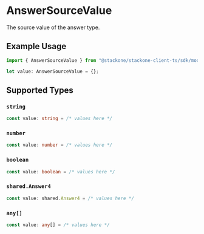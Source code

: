 # AnswerSourceValue

The source value of the answer type.

## Example Usage

```typescript
import { AnswerSourceValue } from "@stackone/stackone-client-ts/sdk/models/shared";

let value: AnswerSourceValue = {};
```

## Supported Types

### `string`

```typescript
const value: string = /* values here */
```

### `number`

```typescript
const value: number = /* values here */
```

### `boolean`

```typescript
const value: boolean = /* values here */
```

### `shared.Answer4`

```typescript
const value: shared.Answer4 = /* values here */
```

### `any[]`

```typescript
const value: any[] = /* values here */
```


